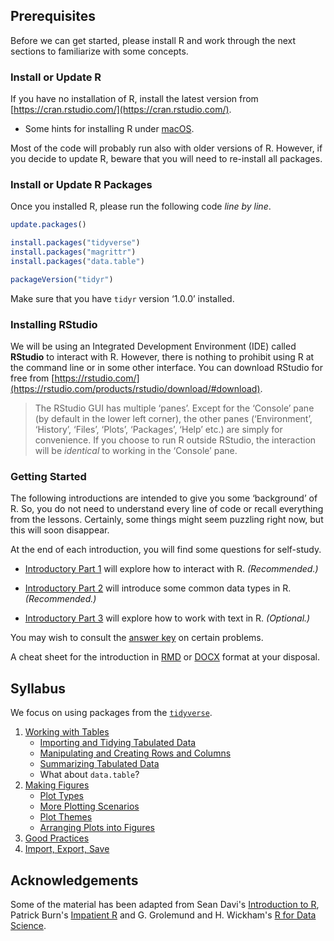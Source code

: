 ## Prerequisites

Before we can get started, please install R and work through the next sections to familiarize with some concepts.

### Install or Update R 

If you have no installation of R, install the latest version from [https://cran.rstudio.com/](https://cran.rstudio.com/). 

* Some hints for installing R under [macOS](misc_notes#installation-under-macos).

Most of the code will probably run also with older versions of R. However, if you decide to update R, beware that  you will need to re-install all packages.

### Install or Update R Packages

Once you installed R, please run the following code _line by line_.

``` r
update.packages()

install.packages("tidyverse")
install.packages("magrittr")
install.packages("data.table")

packageVersion("tidyr")
```

Make sure that you have `tidyr` version ‘1.0.0’ installed. 

### Installing RStudio

We will be using an Integrated Development Environment (IDE) called **RStudio** to interact with R. However, there is nothing to prohibit using R at the command line or in some other interface. You can download RStudio for free from [https://rstudio.com/](https://rstudio.com/products/rstudio/download/#download).

> The RStudio GUI has multiple ‘panes’. Except for the ‘Console’ pane (by default in the lower left corner), the other panes (‘Environment’, ‘History’, ‘Files’, ‘Plots’, ‘Packages’, ‘Help’ etc.) are simply for convenience. If you choose to run R outside RStudio, the interaction will be _identical_ to working in the ‘Console’ pane.

### Getting Started

The following introductions are intended to give you some ‘background’ of R. So, you do not need to understand every line of code or recall everything from the lessons. Certainly, some things might seem puzzling right now, but this will soon disappear.

At the end of each introduction, you will find some questions for self-study.

* [Introductory Part 1](part_01-basic_interactions.md) will explore how to interact with R. _(Recommended.)_

* [Introductory Part 2](part_02-data_structures.md) will introduce some common data types in R. _(Recommended.)_

* [Introductory Part 3](part_03-working_with_strings.md) will explore how to work with text in R. _(Optional.)_

You may wish to consult the [answer key](answer_key) on certain problems.

A cheat sheet for the introduction in [RMD](part_00-cheat_sheet.Rmd) or [DOCX](part_00-cheat_sheet.docx) format at your disposal.

## Syllabus

We focus on using packages from the [`tidyverse`](https://www.tidyverse.org).

1. [Working with Tables](part_10-working_with_tables.md)
    * [Importing and Tidying Tabulated Data](part_11-tidying_tables.md)
    * [Manipulating and Creating Rows and Columns](part_12-manipulating_tables.md)
    * [Summarizing Tabulated Data](part_13-summarizing_tables.md)
    * What about `data.table`?
2. [Making Figures](part_20-making_figures.md)
    * [Plot Types](part_21-plot_types.md)
    * [More Plotting Scenarios](part_22-plotting_scenarios.md)
    * [Plot Themes](part_23-plot_themes.md)
    * [Arranging Plots into Figures](part_24-arrangin_plots.md)
3. [Good Practices](part_30-good_practices.md)
4. [Import, Export, Save](part_40-import_export_save.md)

## Acknowledgements

Some of the material has been adapted from Sean Davi's [Introduction to R](https://seandavi.github.io/ITR/index.html), Patrick Burn's [Impatient R](https://www.burns-stat.com/documents/tutorials/impatient-r/) and G. Grolemund and H. Wickham's [R for Data Science](https://r4ds.had.co.nz).